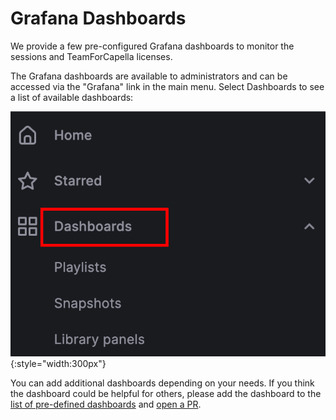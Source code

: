 <!--
 ~ SPDX-FileCopyrightText: Copyright DB InfraGO AG and contributors
 ~ SPDX-License-Identifier: Apache-2.0
 -->

# Grafana Dashboards

We provide a few pre-configured Grafana dashboards to monitor the sessions and
TeamForCapella licenses.

The Grafana dashboards are available to administrators and can be accessed via
the "Grafana" link in the main menu. Select Dashboards to see a list of
available dashboards:

![Dashboard in the main Grafana menu](./dashboards.png){:style="width:300px"}

You can add additional dashboards depending on your needs. If you think the
dashboard could be helpful for others, please add the dashboard to the
[list of pre-defined dashboards](https://github.com/dbinfrago/capella-collab-manager/tree/main/helm/config/grafana)
and [open a PR](https://github.com/dbinfrago/capella-collab-manager/pulls).
